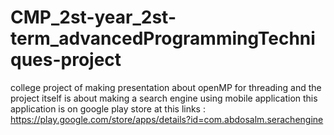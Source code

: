 # CMP_2st-year_2st-term_advancedProgrammingTechniques-project
college project of making presentation about openMP for threading and the project itself is about making a search engine using mobile application
this application is on google play store at this links : https://play.google.com/store/apps/details?id=com.abdosalm.serachengine
